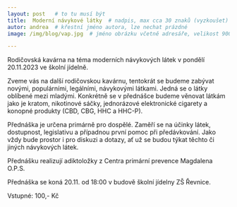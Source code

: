 ```yaml
---
layout: post   # to tu musí být
title:  Moderní návykové látky  # nadpis, max cca 30 znaků (vyzkoušet)
autor: andrea  # křestní jméno autora, lze nechat prázdné
image: /img/blog/vap.jpg  # jméno obrázku včetně adresáře, velikost 900x600

---
```

Rodičovská kavárna na téma moderních návykových látek v pondělí 20.11.2023 ve školní jídelně.

<!--vice-->

Zveme vás na další rodičovskou kavárnu, tentokrát se budeme zabývat novými, populárními, legálními, návykovými látkami. Jedná se o látky oblíbené mezi mladými. 
Konkrétně se v přednášce budeme věnovat látkám jako je kratom, nikotinové sáčky, jednorázové elektronické cigarety a konopné produkty (CBD, CBG, HHC a HHC-P). 


Přednáška je určena primárně pro dospělé. Zaměří se na účinky látek, dostupnost, legislativu a případnou první pomoc při předávkování. 
Jako vždy bude prostor i pro diskuzi a dotazy, ať už se budou týkat těchto či jiných návykových látek. 


Přednášku realizují adiktoložky z Centra primární prevence Magdalena O.P.S.

Přednáška se koná 20.11. od 18:00 v budově školní jídelny ZŠ Řevnice.

Vstupné: 100,- Kč  


<!--quote-->

